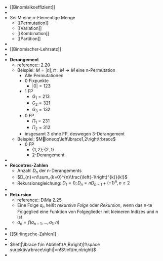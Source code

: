 - [[Binomialkoeffizient]]
-
- Sei M eine n-Elementige Menge
	- [[Permutation]]
	- [[Variation]]
	- [[Kombination]]
	- [[Partition]]
-
- [[Binomischer-Lehrsatz]]
-
- **Derangement**
	- reference:: 2.20
	- Beispiel: $M=\left\lbrack n\right\rbrack;\pi:M\rightarrow M$ eine n-Permutation
		- Alle Permutationen
		- 0 Fixpunkte
			- $\left|0\right|=123$
		- 1 FP
			- $G_1=213$
			- $G_2=321$
			- $G_3=132$
		- 0 FP
			- $\Pi_1=231$
			- $\Pi_2=312$
		- insgesamt 3 ohne FP, deswegen 3-Derangement
	- Beispiel: $Mloneqq\left\lbrace1,2\right\rbrace$
		- 0 FP
			- $\left\lbrace1,2\right\rbrace;\left\lbrace2,1\right\rbrace$
			- 2-Derangement
-
- **Recontres-Zahlen**
	- Anzahl $D_{n}$ der n-Derangements
	- $D_{n}=n!\sum_{k=0}^{n}\frac{\left(-1\right)^{k}}{k!}$
	- Rekursionsgleichung: $D_1=0;D_{n}=nD_{n-1}+\left(-1\right)^{n},n\geq2$
-
- **Rekursion**
	- reference:: DiMa 2.25
	- Eine Folge $a_{n}$ heißt *rekursive Folge* oder *Rekursion*, wenn das n-te Folgeglied eine Funktion von Folgeglieder mit kleineren Indizes und n ist
	- $a_{n}=f\left(a_{n-1},...,a_1,n\right)$
-
- [[Stirlingsche-Zahlen]]
-
- $\left|\lbrace f\in Abb\left(A,B\right)|f\space surjektiv\rbrace\right|=n!S\left(m,n\right)$
-